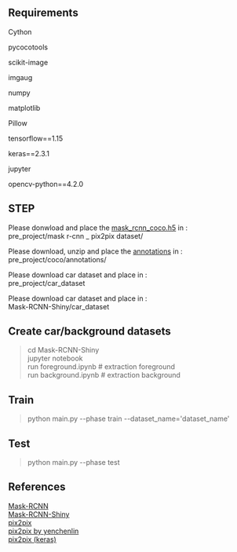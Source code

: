 ## Requirements

Cython

pycocotools

scikit-image

imgaug

numpy

matplotlib

Pillow

tensorflow==1.15

keras==2.3.1

jupyter

opencv-python==4.2.0

## STEP


Please donwload and place the [mask_rcnn_coco.h5](https://github.com/matterport/Mask_RCNN/releases/download/v2.0/mask_rcnn_coco.h5) in :   
pre_project/mask r-cnn _ pix2pix dataset/


Please download, unzip and place the [annotations](http://images.cocodataset.org/annotations/annotations_trainval2014.zip) in :   
pre_project/coco/annotations/


Please download car dataset and place in :   
pre_project/car_dataset


Please download car dataset and place in :   
Mask-RCNN-Shiny/car_dataset


## Create car/background datasets   

>cd Mask-RCNN-Shiny   
>jupyter notebook   
>run foreground.ipynb # extraction foreground   
>run background.ipynb # extraction background   

## Train   

>python main.py --phase train --dataset_name='dataset_name'

## Test

>python main.py --phase test

## References

[Mask-RCNN](https://github.com/matterport/Mask_RCNN)   
[Mask-RCNN-Shiny](https://github.com/huuuuusy/Mask-RCNN-Shiny)   
[pix2pix](https://phillipi.github.io/pix2pix/)   
[pix2pix by yenchenlin](https://github.com/yenchenlin/pix2pix-tensorflow)   
[pix2pix (keras)](https://github.com/eriklindernoren/Keras-GAN/tree/master/pix2pix)   
